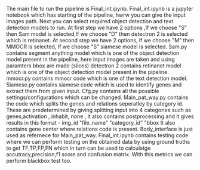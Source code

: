 The main file to run the pipeline is Final_int.ipynb.
Final_int.ipynb is a jupyter notebook which has starting of the pipeline, hwrw you can give the input images path.
Next you can select required object detection and text detection models to run.
At first step we have 2 options ,If we choose "S" then Sam model is selected,If we choose "D" then detectron 2 is selected which is retinanet.
At second step we have 2 options, if we choose "M" then MMOCR is selected, If we choose "S" siamese model is selected.
Sam.py contains segment anything model which is one of the object detection model present in the pipeline, here input images are taken and using paramters bbox are made (slices)
detectron 2 contains retinanet model which is one of the object detection model present in the pipeline.
mmocr.py contains mmocr code which is one of the text detection model.
Siamese.py contains siamese code which is used to identify genes and extract them from given input.
Cfg.py contains all the possible settings/configurations which can be changed.
Main_pat_way.py contains the code which splits the genes and relations seperatley by category id. These are predetermined by giving splitting input into 4 categories such as genes,activation , inhabit, none , it also contains postprocessing and it gives results in this format - img_id "file_name" "category_id" "bbox
It also contains gene center where relations code is present.
Body_interface is just used as refernece for Main_pat_way.
Final_int.ipynb contains testing code where we can perform testing on the obtained data by using ground truths to get TF,TP,FP,FN which in turn can be used to calculatge accutracy,precision,f1 score and confusion matrix. With this metrics we can perform blackbox test too.
